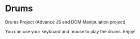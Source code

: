 # Drums
Drums Project (Advance JS and DOM Manipulation project)

You can use your keyboard and mouse to play the drums. Enjoy!

